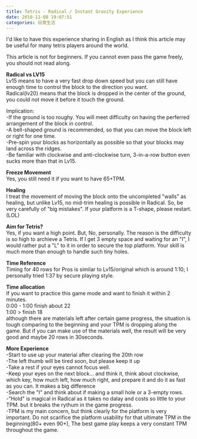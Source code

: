 ```yaml
---
title: Tetris - Radical / Instant Gravity Experience
date: 2010-11-08 19:07:51
categories: 日常生活
---
```


I'd like to have this experience sharing in English as I think this article may be useful for many tetris players around the world.

This article is not for beginners. If you cannot even pass the game freely, you should not read along.

**Radical vs LV15**  
Lv15 means to have a very fast drop down speed but you can still have enough time to control the block to the direction you want.  
Radical(lv20) means that the block is dropped in the center of the ground, you could not move it before it touch the ground.

Implication:   
-If the ground is too roughy. You will meet difficulty on having the perferred arrangement of the block in control.  
-A bell-shaped ground is recommended, so that you can move the block left or right for one time.  
-Pre-spin your blocks as horizontally as possible so that your blocks may land across the ridges.  
-Be familiar with clockwise and anti-clockwise turn, 3-in-a-row button even sucks more than that in Lv15.

**Freeze Movement**  
Yes, you still need it if you want to have 65+TPM.

**Healing**  
I treat the movement of moving the block onto the uncompleted "walls" as healing, but unlike Lv15, no mid-trim healing is possible in Radical. So, be very carefully of "big mistakes". If your platform is a T-shape, please restart.(LOL)

**Aim for Tetris?**  
Yes, if you want a high point. But, No, personally. The reason is the difficulty is so high to archieve a Tetris. If I get 3 empty space and waiting for an "I", I would rather put a "L" to it in order to secure the top platform. Your skill is much more than enough to handle such tiny holes.

**Time Reference**  
Timing for 40 rows for Pros is similar to Lv15/original which is around 1:10; I personally tried 1:37 by secure playing style.

**Time allocation**  
If you want to practice this game mode and want to finish it within 2 minutes.  
0:00 - 1:00 finish about 22  
1:00 &gt; finish 18  
although there are materials left after certain game progress, the situation is tough comparing to the beginning and your TPM is dropping along the game. But if you can make use of the materials well, the result will be very good and maybe 20 rows in 30seconds.

**More Experience**  
-Start to use up your material after clearing the 20th row  
-The left thumb will be tired soon, but please keep it up  
-Take a rest if your eyes cannot focus well.  
-Keep your eyes on the next block... and think it, think about clockwise, which key, how much left, how much right, and prepare it and do it as fast as you can. It makes a big difference  
-Search the "I" and think about if making a small hole or a 3-empty rows.  
-"Hold" is magical in Radical as it takes no dalay and costs so little to your TPM. but it breaks the rythum in the game progress.  
-TPM is my main concern, but think clearly for the platform is very important. Do not scarifice the platform usability for that ultimate TPM in the beginning(80+ even 90+), The best game play keeps a very constant TPM throughout the game.